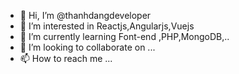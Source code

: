 - 👋 Hi, I’m @thanhdangdeveloper
- 👀 I’m interested in Reactjs,Angularjs,Vuejs
- 🌱 I’m currently learning Font-end ,PHP,MongoDB,..
- 💞️ I’m looking to collaborate on ...
- 📫 How to reach me ...

<!---
thanhdangdeveloper/thanhdangdeveloper is a ✨ special ✨ repository because its `README.md` (this file) appears on your GitHub profile.
You can click the Preview link to take a look at your changes.
--->
